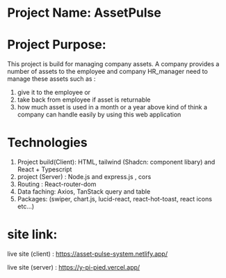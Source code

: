 # Project Name:  AssetPulse
  
# Project Purpose: 
This project is build for managing company assets.
A company provides a number of assets to the employee and company HR_manager need to manage these assets such as :
1.  give it to the employee or
2. take back from employee if asset is returnable
3. how much asset is used in a month or a year
above kind of think a company can handle easily by using this web application

# Technologies 
1. Project build(Client):  HTML, tailwind (Shadcn: component libary) and React + Typescript 
2. project (Server) : Node.js and express.js , cors 
3. Routing : React-router-dom
4. Data faching: Axios, TanStack query and table
5. Packages:
    (swiper, chart.js, lucid-react, react-hot-toast, react icons etc...)

# site link:
live site (client) : https://asset-pulse-system.netlify.app/

live site (server) : https://y-pi-pied.vercel.app/